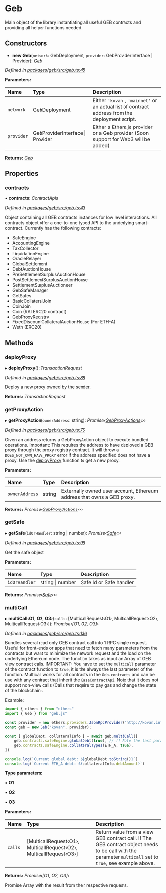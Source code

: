 # Geb

Main object of the library instantiating all useful GEB contracts and providing all helper functions needed.

## Constructors

+ **new Geb**\(`network`: GebDeployment, `provider`: GebProviderInterface \| Provider\): [_Geb_](geb.md)

_Defined in_ [_packages/geb/src/geb.ts:45_](https://github.com/reflexer-labs/geb.js/blob/0d629f0/packages/geb/src/geb.ts#L45)

**Parameters:**

| Name | Type | Description |
| :--- | :--- | :--- |
| `network` | GebDeployment | Either `'kovan'`, `'mainnet'` or an actual list of contract address from the deployment script. |
| `provider` | GebProviderInterface \| Provider | Either a Ethers.js provider or a Geb provider \(Soon support for Web3 will be added\) |

**Returns:** [_Geb_](geb.md)

## Properties

### contracts

• **contracts**: _ContractApis_

_Defined in_ [_packages/geb/src/geb.ts:43_](https://github.com/reflexer-labs/geb.js/blob/0d629f0/packages/geb/src/geb.ts#L43)

Object containing all GEB contracts instances for low level interactions. All contracts object offer a one-to-one typed API to the underlying smart-contract. Currently has the following contracts:

* SafeEngine
* AccountingEngine
* TaxCollector
* LiquidationEngine
* OracleRelayer
* GlobalSettlement
* DebtAuctionHouse
* PreSettlementSurplusAuctionHouse
* PostSettlementSurplusAuctionHouse
* SettlementSurplusAuctioneer
* GebSafeManager
* GetSafes
* BasicCollateralJoin
* CoinJoin
* Coin \(RAI ERC20 contract\)
* GebProxyRegistry
* FixedDiscountCollateralAuctionHouse \(For ETH-A\)
* Weth \(ERC20\)

## Methods

### deployProxy

▸ **deployProxy**\(\): _TransactionRequest_

_Defined in_ [_packages/geb/src/geb.ts:88_](https://github.com/reflexer-labs/geb.js/blob/0d629f0/packages/geb/src/geb.ts#L88)

Deploy a new proxy owned by the sender.

**Returns:** _TransactionRequest_

### getProxyAction

▸ **getProxyAction**\(`ownerAddress`: string\): _Promise‹_[_GebProxyActions_](gebproxyactions.md)_‹››_

_Defined in_ [_packages/geb/src/geb.ts:76_](https://github.com/reflexer-labs/geb.js/blob/0d629f0/packages/geb/src/geb.ts#L76)

Given an address returns a GebProxyAction object to execute bundled operations. Important: This requires the address to have deployed a GEB proxy through the proxy registry contract. It will throw a `DOES_NOT_OWN_HAVE_PROXY` error if the address specified does not have a proxy. Use the [deployProxy](geb.md#deployproxy) function to get a new proxy.

**Parameters:**

| Name | Type | Description |
| :--- | :--- | :--- |
| `ownerAddress` | string | Externally owned user account, Ethereum address that owns a GEB proxy. |

**Returns:** _Promise‹_[_GebProxyActions_](gebproxyactions.md)_‹››_

### getSafe

▸ **getSafe**\(`idOrHandler`: string \| number\): _Promise‹_[_Safe_](safe.md)_‹››_

_Defined in_ [_packages/geb/src/geb.ts:96_](https://github.com/reflexer-labs/geb.js/blob/0d629f0/packages/geb/src/geb.ts#L96)

Get the safe object

**Parameters:**

| Name | Type | Description |
| :--- | :--- | :--- |
| `idOrHandler` | string \| number | Safe Id or Safe handler |

**Returns:** _Promise‹_[_Safe_](safe.md)_‹››_

### multiCall

▸ **multiCall**‹**O1**, **O2**, **O3**›\(`calls`: \[MulticallRequest‹O1›, MulticallRequest‹O2›, MulticallRequest‹O3›\]\): _Promise‹\[O1, O2, O3\]›_

_Defined in_ [_packages/geb/src/geb.ts:136_](https://github.com/reflexer-labs/geb.js/blob/0d629f0/packages/geb/src/geb.ts#L136)

Bundles several read only GEB contract call into 1 RPC single request. Useful for front-ends or apps that need to fetch many parameters from the contracts but want to minimize the network request and the load on the underlying Ethereum node. The function takes as input an Array of GEB view contract calls. IMPORTANT: You have to set the `multicall` parameter of the contract function to `true`, it is the always the last parameter of the function. Multicall works for all contracts in the `Geb.contracts` and can be use with any contract that inherit the `BaseContractApi`. Note that it does not support non-view calls \(Calls that require to pay gas and change the state of the blockchain\).

Example:

```typescript
import { ethers } from "ethers"
import { Geb } from "geb.js"

const provider = new ethers.providers.JsonRpcProvider("http://kovan.infura.io/...")
const geb = new Geb("kovan", provider);

const [ globalDebt, collateralInfo ] = await geb.multiCall([
    geb.contracts.safeEngine.globalDebt(true), // !! Note the last parameter set to true.
    geb.contracts.safeEngine.collateralTypes(ETH_A, true),
])

console.log(`Current global debt: ${globalDebt.toString()}`)
console.log(`Current ETH_A debt: ${collateralInfo.debtAmount}`)
```

**Type parameters:**

▪ **O1**

▪ **O2**

▪ **O3**

**Parameters:**

| Name | Type | Description |
| :--- | :--- | :--- |
| `calls` | \[MulticallRequest‹O1›, MulticallRequest‹O2›, MulticallRequest‹O3›\] | Return value from a view GEB contract call. !! The GEB contract object needs to be call with the parameter `multicall` set to `true`, see example above. |

**Returns:** _Promise‹\[O1, O2, O3\]›_

Promise Array with the result from their respective requests.

